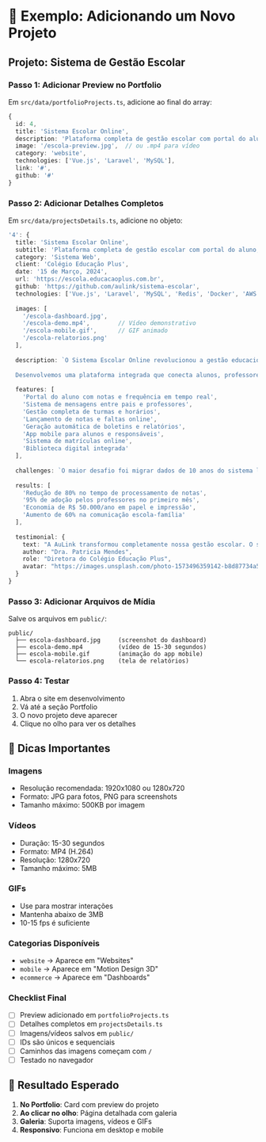 # 🚀 Exemplo: Adicionando um Novo Projeto

## Projeto: Sistema de Gestão Escolar

### Passo 1: Adicionar Preview no Portfolio

Em `src/data/portfolioProjects.ts`, adicione ao final do array:

```typescript
{
  id: 4,
  title: 'Sistema Escolar Online',
  description: 'Plataforma completa de gestão escolar com portal do aluno e professor.',
  image: '/escola-preview.jpg',  // ou .mp4 para vídeo
  category: 'website',
  technologies: ['Vue.js', 'Laravel', 'MySQL'],
  link: '#',
  github: '#'
}
```

### Passo 2: Adicionar Detalhes Completos

Em `src/data/projectsDetails.ts`, adicione no objeto:

```typescript
'4': {
  title: 'Sistema Escolar Online',
  subtitle: 'Plataforma completa de gestão escolar com portal do aluno, professor e administrativo.',
  category: 'Sistema Web',
  client: 'Colégio Educação Plus',
  date: '15 de Março, 2024',
  url: 'https://escola.educacaoplus.com.br',
  github: 'https://github.com/aulink/sistema-escolar',
  technologies: ['Vue.js', 'Laravel', 'MySQL', 'Redis', 'Docker', 'AWS'],
  
  images: [
    '/escola-dashboard.jpg',
    '/escola-demo.mp4',        // Vídeo demonstrativo
    '/escola-mobile.gif',      // GIF animado
    '/escola-relatorios.png'
  ],
  
  description: `O Sistema Escolar Online revolucionou a gestão educacional do Colégio Educação Plus. 
  
  Desenvolvemos uma plataforma integrada que conecta alunos, professores, pais e administração em um ambiente digital moderno e intuitivo.`,
  
  features: [
    'Portal do aluno com notas e frequência em tempo real',
    'Sistema de mensagens entre pais e professores',
    'Gestão completa de turmas e horários',
    'Lançamento de notas e faltas online',
    'Geração automática de boletins e relatórios',
    'App mobile para alunos e responsáveis',
    'Sistema de matrículas online',
    'Biblioteca digital integrada'
  ],
  
  challenges: `O maior desafio foi migrar dados de 10 anos do sistema legado mantendo a integridade e criando uma interface que atendesse desde professores experientes até alunos do ensino fundamental.`,
  
  results: [
    'Redução de 80% no tempo de processamento de notas',
    '95% de adoção pelos professores no primeiro mês',
    'Economia de R$ 50.000/ano em papel e impressão',
    'Aumento de 60% na comunicação escola-família'
  ],
  
  testimonial: {
    text: "A AuLink transformou completamente nossa gestão escolar. O sistema é intuitivo, rápido e os pais adoraram poder acompanhar tudo pelo celular.",
    author: "Dra. Patricia Mendes",
    role: "Diretora do Colégio Educação Plus",
    avatar: "https://images.unsplash.com/photo-1573496359142-b8d87734a5a2?w=100"
  }
}
```

### Passo 3: Adicionar Arquivos de Mídia

Salve os arquivos em `public/`:

```
public/
  ├── escola-dashboard.jpg     (screenshot do dashboard)
  ├── escola-demo.mp4          (vídeo de 15-30 segundos)
  ├── escola-mobile.gif        (animação do app mobile)
  └── escola-relatorios.png    (tela de relatórios)
```

### Passo 4: Testar

1. Abra o site em desenvolvimento
2. Vá até a seção Portfolio
3. O novo projeto deve aparecer
4. Clique no olho para ver os detalhes

## 📌 Dicas Importantes

### Imagens
- Resolução recomendada: 1920x1080 ou 1280x720
- Formato: JPG para fotos, PNG para screenshots
- Tamanho máximo: 500KB por imagem

### Vídeos
- Duração: 15-30 segundos
- Formato: MP4 (H.264)
- Resolução: 1280x720
- Tamanho máximo: 5MB

### GIFs
- Use para mostrar interações
- Mantenha abaixo de 3MB
- 10-15 fps é suficiente

### Categorias Disponíveis
- `website` → Aparece em "Websites"
- `mobile` → Aparece em "Motion Design 3D"
- `ecommerce` → Aparece em "Dashboards"

### Checklist Final
- [ ] Preview adicionado em `portfolioProjects.ts`
- [ ] Detalhes completos em `projectsDetails.ts`
- [ ] Imagens/vídeos salvos em `public/`
- [ ] IDs são únicos e sequenciais
- [ ] Caminhos das imagens começam com `/`
- [ ] Testado no navegador

## 🎯 Resultado Esperado

1. **No Portfolio**: Card com preview do projeto
2. **Ao clicar no olho**: Página detalhada com galeria
3. **Galeria**: Suporta imagens, vídeos e GIFs
4. **Responsivo**: Funciona em desktop e mobile
